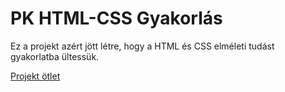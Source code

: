 # PK HTML-CSS Gyakorlás

Ez a projekt azért jött létre, hogy a HTML és CSS elméleti tudást gyakorlatba ültessük.

[Projekt ötlet](https://www.frontendmentor.io/challenges/fylo-dark-theme-landing-page-5ca5f2d21e82137ec91a50fd)
